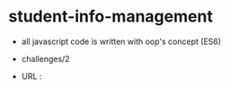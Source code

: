 # student-info-management

- all javascript code is written with oop's concept (ES6)

- challenges/2

- URL : 
